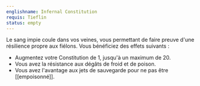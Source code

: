 ```yaml
---
englishname: Infernal Constitution
requis: Tieflin
status: empty
---
```

Le sang impie coule dans vos veines, vous permettant de faire preuve d'une résilience propre aux fiélons. Vous bénéficiez des effets suivants :

 - Augmentez votre Constitution de 1, jusqu'à un maximum de 20.
 - Vous avez la résistance aux dégâts de froid et de poison.
 - Vous avez l'avantage aux jets de sauvegarde pour ne pas être [[empoisonné]].
